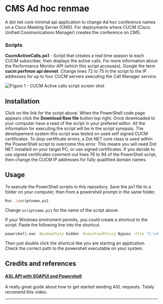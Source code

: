 # CMS Ad hoc renmae

A dot net core minimal api application to change Ad hoc conference names on a Cisco Meeting Server (CMS). For deployments where CUCM (Cisco Unified Communications Manager) creates the conference on CMS.

### Scripts

**CucmActiveCalls.ps1** - Script that creates a real time season to each CUCM subscriber, then displays the active calls. For more information about the Performance Monitor API (which this script accesses), Google the term **cucm perfmon api devnet**.
Change lines 72 to 75 in the script to the IP addresses for up to four CUCM servers executing the Call Manager service.

![Figure 1 - CUCM Active calls script screen shot](/./CUCMCallMonScreeShot.png "CUCM Active calls script screenshot")

## Installation

Click on the link for the script above. When the PowerShell code page appears click the **Download Raw file** button top right. Once downloaded to your computer have a read of the script in your prefered editor. All the information for executing the script will be in the script synopsis.
The developement system this script was tested on used self signed CUCM certificates. To stop certificate errors, a Dot NET core class is used within the PowserShell script to overcome this error. This means you will need Dot NET installed on your target PC, or use signed certificates.
If you decide to use signed certificates comment out lines 78 to 94 of the PowerShell script, then change the CUCM IP addresses for fully quailified domain names.

## Usage

To execute the PowerShell scripts in this repository. Save the ps1 file to a folder on your computer, then from a powershell prompt in the same folder.
```sh
Run .\scriptname.ps1 
```
Change `scriptname.ps1` for the name of the script above.

If your Windows enviroment permits, you could create a shortcut to the script. Paste the following line into the shortcut.
```sh
powershell.exe -WindowStyle Hidden -ExecutionPolicy Bypass -File "C:\<PathToYourScripts>\scriptname.ps1"
```
Then just double click the shortcut like you are starting an application. Check the correct path to the  powershell executable on your system.

## Credits and references

#### [AXL API with SOAPUI and Powershell](https://www.youtube.com/watch?v=tb9hINfg2nY&list=LL&index=10&t=421s)
A really great guide about how to get started sending AXL requests. Totaly recomend this video.

----
